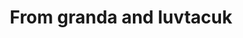 ---
title: From granda and luvtacuk
tag: from-granda-and-luvtacuk
permalink: "/category/from-granda-and-luvtacuk"
---